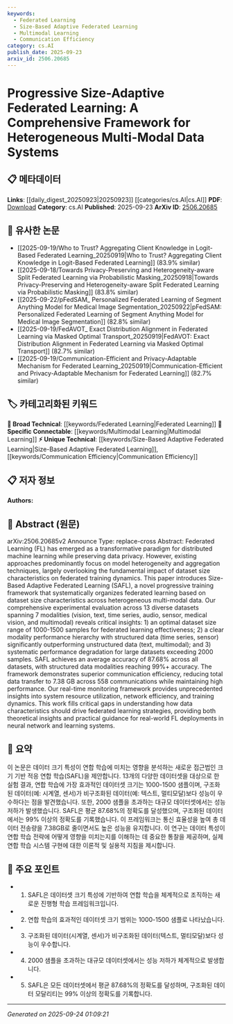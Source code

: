 ```yaml
---
keywords:
  - Federated Learning
  - Size-Based Adaptive Federated Learning
  - Multimodal Learning
  - Communication Efficiency
category: cs.AI
publish_date: 2025-09-23
arxiv_id: 2506.20685
---
```


<!-- KEYWORD_LINKING_METADATA:
{
  "processed_timestamp": "2025-09-24T01:09:21.085291",
  "vocabulary_version": "1.0",
  "selected_keywords": [
    "Federated Learning",
    "Size-Based Adaptive Federated Learning",
    "Multimodal Learning",
    "Communication Efficiency"
  ],
  "rejected_keywords": [],
  "similarity_scores": {
    "Federated Learning": 0.85,
    "Size-Based Adaptive Federated Learning": 0.8,
    "Multimodal Learning": 0.82,
    "Communication Efficiency": 0.75
  },
  "extraction_method": "AI_prompt_based",
  "budget_applied": true,
  "candidates_json": {
    "candidates": [
      {
        "surface": "Federated Learning",
        "canonical": "Federated Learning",
        "aliases": [
          "FL"
        ],
        "category": "broad_technical",
        "rationale": "Federated Learning is central to the paper's theme and is a key concept in distributed machine learning.",
        "novelty_score": 0.45,
        "connectivity_score": 0.9,
        "specificity_score": 0.7,
        "link_intent_score": 0.85
      },
      {
        "surface": "Size-Based Adaptive Federated Learning",
        "canonical": "Size-Based Adaptive Federated Learning",
        "aliases": [
          "SAFL"
        ],
        "category": "unique_technical",
        "rationale": "This is a novel framework introduced by the paper, offering a unique approach to federated learning based on dataset size.",
        "novelty_score": 0.85,
        "connectivity_score": 0.65,
        "specificity_score": 0.9,
        "link_intent_score": 0.8
      },
      {
        "surface": "Heterogeneous Multi-Modal Data",
        "canonical": "Multimodal Learning",
        "aliases": [
          "Multi-Modal Data"
        ],
        "category": "specific_connectable",
        "rationale": "The paper addresses learning across multiple data modalities, making it relevant to the concept of Multimodal Learning.",
        "novelty_score": 0.55,
        "connectivity_score": 0.78,
        "specificity_score": 0.75,
        "link_intent_score": 0.82
      },
      {
        "surface": "Communication Efficiency",
        "canonical": "Communication Efficiency",
        "aliases": [],
        "category": "unique_technical",
        "rationale": "Communication efficiency is a critical aspect of federated learning systems, especially in reducing data transfer.",
        "novelty_score": 0.6,
        "connectivity_score": 0.7,
        "specificity_score": 0.8,
        "link_intent_score": 0.75
      }
    ],
    "ban_list_suggestions": [
      "dataset size",
      "performance hierarchy",
      "real-time monitoring"
    ]
  },
  "decisions": [
    {
      "candidate_surface": "Federated Learning",
      "resolved_canonical": "Federated Learning",
      "decision": "linked",
      "scores": {
        "novelty": 0.45,
        "connectivity": 0.9,
        "specificity": 0.7,
        "link_intent": 0.85
      }
    },
    {
      "candidate_surface": "Size-Based Adaptive Federated Learning",
      "resolved_canonical": "Size-Based Adaptive Federated Learning",
      "decision": "linked",
      "scores": {
        "novelty": 0.85,
        "connectivity": 0.65,
        "specificity": 0.9,
        "link_intent": 0.8
      }
    },
    {
      "candidate_surface": "Heterogeneous Multi-Modal Data",
      "resolved_canonical": "Multimodal Learning",
      "decision": "linked",
      "scores": {
        "novelty": 0.55,
        "connectivity": 0.78,
        "specificity": 0.75,
        "link_intent": 0.82
      }
    },
    {
      "candidate_surface": "Communication Efficiency",
      "resolved_canonical": "Communication Efficiency",
      "decision": "linked",
      "scores": {
        "novelty": 0.6,
        "connectivity": 0.7,
        "specificity": 0.8,
        "link_intent": 0.75
      }
    }
  ]
}
-->

# Progressive Size-Adaptive Federated Learning: A Comprehensive Framework for Heterogeneous Multi-Modal Data Systems

## 📋 메타데이터

**Links**: [[daily_digest_20250923|20250923]] [[categories/cs.AI|cs.AI]]
**PDF**: [Download](https://arxiv.org/pdf/2506.20685.pdf)
**Category**: cs.AI
**Published**: 2025-09-23
**ArXiv ID**: [2506.20685](https://arxiv.org/abs/2506.20685)

## 🔗 유사한 논문
- [[2025-09-19/Who to Trust? Aggregating Client Knowledge in Logit-Based Federated Learning_20250919|Who to Trust? Aggregating Client Knowledge in Logit-Based Federated Learning]] (83.9% similar)
- [[2025-09-18/Towards Privacy-Preserving and Heterogeneity-aware Split Federated Learning via Probabilistic Masking_20250918|Towards Privacy-Preserving and Heterogeneity-aware Split Federated Learning via Probabilistic Masking]] (83.8% similar)
- [[2025-09-22/pFedSAM_ Personalized Federated Learning of Segment Anything Model for Medical Image Segmentation_20250922|pFedSAM: Personalized Federated Learning of Segment Anything Model for Medical Image Segmentation]] (82.8% similar)
- [[2025-09-19/FedAVOT_ Exact Distribution Alignment in Federated Learning via Masked Optimal Transport_20250919|FedAVOT: Exact Distribution Alignment in Federated Learning via Masked Optimal Transport]] (82.7% similar)
- [[2025-09-19/Communication-Efficient and Privacy-Adaptable Mechanism for Federated Learning_20250919|Communication-Efficient and Privacy-Adaptable Mechanism for Federated Learning]] (82.7% similar)

## 🏷️ 카테고리화된 키워드
**🧠 Broad Technical**: [[keywords/Federated Learning|Federated Learning]]
**🔗 Specific Connectable**: [[keywords/Multimodal Learning|Multimodal Learning]]
**⚡ Unique Technical**: [[keywords/Size-Based Adaptive Federated Learning|Size-Based Adaptive Federated Learning]], [[keywords/Communication Efficiency|Communication Efficiency]]

## 📋 저자 정보

**Authors:** 

## 📄 Abstract (원문)

arXiv:2506.20685v2 Announce Type: replace-cross 
Abstract: Federated Learning (FL) has emerged as a transformative paradigm for distributed machine learning while preserving data privacy. However, existing approaches predominantly focus on model heterogeneity and aggregation techniques, largely overlooking the fundamental impact of dataset size characteristics on federated training dynamics. This paper introduces Size-Based Adaptive Federated Learning (SAFL), a novel progressive training framework that systematically organizes federated learning based on dataset size characteristics across heterogeneous multi-modal data. Our comprehensive experimental evaluation across 13 diverse datasets spanning 7 modalities (vision, text, time series, audio, sensor, medical vision, and multimodal) reveals critical insights: 1) an optimal dataset size range of 1000-1500 samples for federated learning effectiveness; 2) a clear modality performance hierarchy with structured data (time series, sensor) significantly outperforming unstructured data (text, multimodal); and 3) systematic performance degradation for large datasets exceeding 2000 samples. SAFL achieves an average accuracy of 87.68% across all datasets, with structured data modalities reaching 99%+ accuracy. The framework demonstrates superior communication efficiency, reducing total data transfer to 7.38 GB across 558 communications while maintaining high performance. Our real-time monitoring framework provides unprecedented insights into system resource utilization, network efficiency, and training dynamics. This work fills critical gaps in understanding how data characteristics should drive federated learning strategies, providing both theoretical insights and practical guidance for real-world FL deployments in neural network and learning systems.

## 📝 요약

이 논문은 데이터 크기 특성이 연합 학습에 미치는 영향을 분석하는 새로운 접근법인 크기 기반 적응 연합 학습(SAFL)을 제안합니다. 13개의 다양한 데이터셋을 대상으로 한 실험 결과, 연합 학습에 가장 효과적인 데이터셋 크기는 1000-1500 샘플이며, 구조화된 데이터(예: 시계열, 센서)가 비구조화된 데이터(예: 텍스트, 멀티모달)보다 성능이 우수하다는 점을 발견했습니다. 또한, 2000 샘플을 초과하는 대규모 데이터셋에서는 성능 저하가 발생했습니다. SAFL은 평균 87.68%의 정확도를 달성했으며, 구조화된 데이터에서는 99% 이상의 정확도를 기록했습니다. 이 프레임워크는 통신 효율성을 높여 총 데이터 전송량을 7.38GB로 줄이면서도 높은 성능을 유지합니다. 이 연구는 데이터 특성이 연합 학습 전략에 어떻게 영향을 미치는지를 이해하는 데 중요한 통찰을 제공하며, 실제 연합 학습 시스템 구현에 대한 이론적 및 실용적 지침을 제시합니다.

## 🎯 주요 포인트

- 1. SAFL은 데이터셋 크기 특성에 기반하여 연합 학습을 체계적으로 조직하는 새로운 진행형 학습 프레임워크입니다.
- 2. 연합 학습의 효과적인 데이터셋 크기 범위는 1000-1500 샘플로 나타났습니다.
- 3. 구조화된 데이터(시계열, 센서)가 비구조화된 데이터(텍스트, 멀티모달)보다 성능이 우수합니다.
- 4. 2000 샘플을 초과하는 대규모 데이터셋에서는 성능 저하가 체계적으로 발생합니다.
- 5. SAFL은 모든 데이터셋에서 평균 87.68%의 정확도를 달성하며, 구조화된 데이터 모달리티는 99% 이상의 정확도를 기록합니다.


---

*Generated on 2025-09-24 01:09:21*
